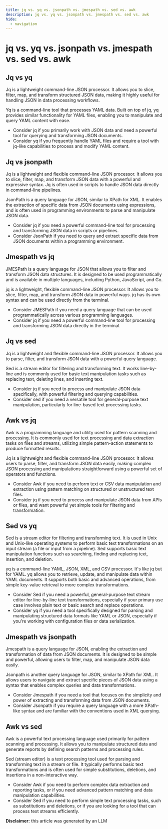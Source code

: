 ```yaml
---
title: jq vs. yq vs. jsonpath vs. jmespath vs. sed vs. awk
description: jq vs. yq vs. jsonpath vs. jmespath vs. sed vs. awk
hide:
  - navigation
---
```

# jq vs. yq vs. jsonpath vs. jmespath vs. sed vs. awk

## Jq vs yq

Jq is a lightweight command-line JSON processor. It allows you to slice, filter, map, and transform structured JSON data, making it highly useful for handling JSON in data processing workflows.

Yq is a command-line tool that processes YAML data. Built on top of jq, yq provides similar functionality for YAML files, enabling you to manipulate and query YAML content with ease.

- Consider jq if you primarily work with JSON data and need a powerful tool for querying and transforming JSON documents.
- Consider yq if you frequently handle YAML files and require a tool with jq-like capabilities to process and modify YAML content.


## Jq vs jsonpath

Jq is a lightweight and flexible command-line JSON processor. It allows you to slice, filter, map, and transform JSON data with a powerful and expressive syntax. Jq is often used in scripts to handle JSON data directly in command-line pipelines.

JsonPath is a query language for JSON, similar to XPath for XML. It enables the extraction of specific data from JSON documents using expressions, and is often used in programming environments to parse and manipulate JSON data.

- Consider jq if you need a powerful command-line tool for processing and transforming JSON data in scripts or pipelines.
- Consider JsonPath if you need to query and extract specific data from JSON documents within a programming environment.


## Jmespath vs jq

JMESPath is a query language for JSON that allows you to filter and transform JSON data structures. It is designed to be used programmatically and is available in multiple languages, including Python, JavaScript, and Go.

jq is a lightweight, flexible command-line JSON processor. It allows you to slice, filter, map, and transform JSON data in powerful ways. jq has its own syntax and can be used directly from the terminal.

- Consider JMESPath if you need a query language that can be used programmatically across various programming languages.
- Consider jq if you need a powerful command-line tool for processing and transforming JSON data directly in the terminal.


## Jq vs sed

Jq is a lightweight and flexible command-line JSON processor. It allows you to parse, filter, and transform JSON data with a powerful query language.

Sed is a stream editor for filtering and transforming text. It works line-by-line and is commonly used for basic text manipulation tasks such as replacing text, deleting lines, and inserting text.

- Consider jq if you need to process and manipulate JSON data specifically, with powerful filtering and querying capabilities.
- Consider sed if you need a versatile tool for general-purpose text manipulation, particularly for line-based text processing tasks.


## Awk vs jq

Awk is a programming language and utility used for pattern scanning and processing. It is commonly used for text processing and data extraction tasks on files and streams, utilizing simple pattern-action statements to produce formatted results.

Jq is a lightweight and flexible command-line JSON processor. It allows users to parse, filter, and transform JSON data easily, making complex JSON processing and manipulations straightforward using a powerful set of operators and functions.

- Consider Awk if you need to perform text or CSV data manipulation and extraction using pattern matching on structured or unstructured text files.
- Consider jq if you need to process and manipulate JSON data from APIs or files, and want powerful yet simple tools for filtering and transformation.


## Sed vs yq

Sed is a stream editor for filtering and transforming text. It is used in Unix and Unix-like operating systems to perform basic text transformations on an input stream (a file or input from a pipeline). Sed supports basic text manipulation functions such as searching, finding and replacing text, insertion, and deletion.

yq is a command-line YAML, JSON, XML, and CSV processor. It's like jq but for YAML. yq allows you to retrieve, update, and manipulate data within YAML documents. It supports both basic and advanced operations, from simple key-value retrieval to more complex transformations.

- Consider Sed if you need a powerful, general-purpose text stream editor for line-by-line text transformations, especially if your primary use case involves plain text or basic search and replace operations.
- Consider yq if you need a tool specifically designed for parsing and manipulating structured data formats like YAML or JSON, especially if you're working with configuration files or data serialization.


## Jmespath vs jsonpath

Jmespath is a query language for JSON, enabling the extraction and transformation of data from JSON documents. It is designed to be simple and powerful, allowing users to filter, map, and manipulate JSON data easily.

Jsonpath is another query language for JSON, similar to XPath for XML. It allows users to navigate and extract specific pieces of JSON data using a syntax that enables complex queries and data transformations.

- Consider Jmespath if you need a tool that focuses on the simplicity and power of extracting and transforming data from JSON documents.
- Consider Jsonpath if you require a query language with a more XPath-like syntax and are familiar with the conventions used in XML querying.


## Awk vs sed

Awk is a powerful text processing language used primarily for pattern scanning and processing. It allows you to manipulate structured data and generate reports by defining search patterns and processing rules.

Sed (stream editor) is a text processing tool used for parsing and transforming text in a stream or file. It typically performs basic text transformations and is often used for simple substitutions, deletions, and insertions in a non-interactive way.

- Consider Awk if you need to perform complex data extraction and reporting tasks, or if you need advanced pattern matching and data manipulation capabilities.
- Consider Sed if you need to perform simple text processing tasks, such as substitutions and deletions, or if you are looking for a tool that can process text streams efficiently.


**Disclaimer:** this article was generated by an LLM
